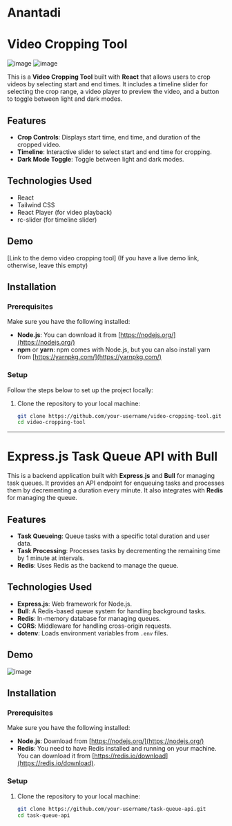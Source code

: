 # Anantadi
# Video Cropping Tool
![image](https://github.com/user-attachments/assets/9b0f15e7-ebe2-4dd7-a5f6-85129ec3aa5f)
![image](https://github.com/user-attachments/assets/2f03c60d-f704-4e10-89af-d4b86cec946f)


This is a **Video Cropping Tool** built with **React** that allows users to crop videos by selecting start and end times. It includes a timeline slider for selecting the crop range, a video player to preview the video, and a button to toggle between light and dark modes.

## Features

- **Crop Controls**: Displays start time, end time, and duration of the cropped video.
- **Timeline**: Interactive slider to select start and end time for cropping.
- **Dark Mode Toggle**: Toggle between light and dark modes.
  
## Technologies Used

- React
- Tailwind CSS
- React Player (for video playback)
- rc-slider (for timeline slider)

## Demo

[Link to the demo video cropping tool] (If you have a live demo link, otherwise, leave this empty)

## Installation

### Prerequisites

Make sure you have the following installed:

- **Node.js**: You can download it from [https://nodejs.org/](https://nodejs.org/)
- **npm** or **yarn**: npm comes with Node.js, but you can also install yarn from [https://yarnpkg.com/](https://yarnpkg.com/)

### Setup

Follow the steps below to set up the project locally:

1. Clone the repository to your local machine:

   ```bash
   git clone https://github.com/your-username/video-cropping-tool.git
   cd video-cropping-tool
   ```
-----------------------------------------------------------------------------------------------------------------------------  




        


# Express.js Task Queue API with Bull

This is a backend application built with **Express.js** and **Bull** for managing task queues. It provides an API endpoint for enqueuing tasks and processes them by decrementing a duration every minute. It also integrates with **Redis** for managing the queue. 

## Features

- **Task Queueing**: Queue tasks with a specific total duration and user data.
- **Task Processing**: Processes tasks by decrementing the remaining time by 1 minute at intervals.
- **Redis**: Uses Redis as the backend to manage the queue.

## Technologies Used

- **Express.js**: Web framework for Node.js.
- **Bull**: A Redis-based queue system for handling background tasks.
- **Redis**: In-memory database for managing queues.
- **CORS**: Middleware for handling cross-origin requests.
- **dotenv**: Loads environment variables from `.env` files.

## Demo

![image](https://github.com/user-attachments/assets/99a7238c-0a4c-489a-9aae-46851f9d5442)


## Installation

### Prerequisites

Make sure you have the following installed:

- **Node.js**: Download from [https://nodejs.org/](https://nodejs.org/)
- **Redis**: You need to have Redis installed and running on your machine. You can download it from [https://redis.io/download](https://redis.io/download).

### Setup

1. Clone the repository to your local machine:

   ```bash
   git clone https://github.com/your-username/task-queue-api.git
   cd task-queue-api
```
